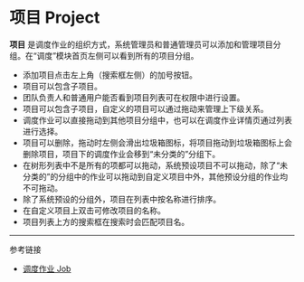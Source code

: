 # 项目 Project

**项目** 是调度作业的组织方式，系统管理员和普通管理员可以添加和管理项目分组。在“调度”模块首页左侧可以看到所有的项目分组。

* 添加项目点击左上角（搜索框左侧）的加号按钮。
* 项目可以包含子项目。
* 团队负责人和普通用户能否看到项目列表可在权限中进行设置。
* 项目可以包含子项目，自定义的项目可以通过拖动来管理上下级关系。
* 调度作业可以直接拖动到其他项目分组中，也可以在调度作业详情页通过列表进行选择。
* 项目可以删除，拖动时左侧会滑出垃圾箱图标，将项目拖动到垃圾箱图标上会删除项目，项目下的调度作业会移到“未分类的”分组下。
* 在树形列表中不是所有的项都可以拖动，系统预设项目不可以拖动，除了“未分类的”的分组中的作业可以拖动到自定义项目中外，其他预设分组的作业均不可拖动。
* 除了系统预设的分组外，项目在列表中按名称进行排序。
* 在自定义项目上双击可修改项目的名称。
* 项目列表上方的搜索框在搜索时会匹配项目名。

---
参考链接

* [调度作业 Job](/keeper/job.md)
